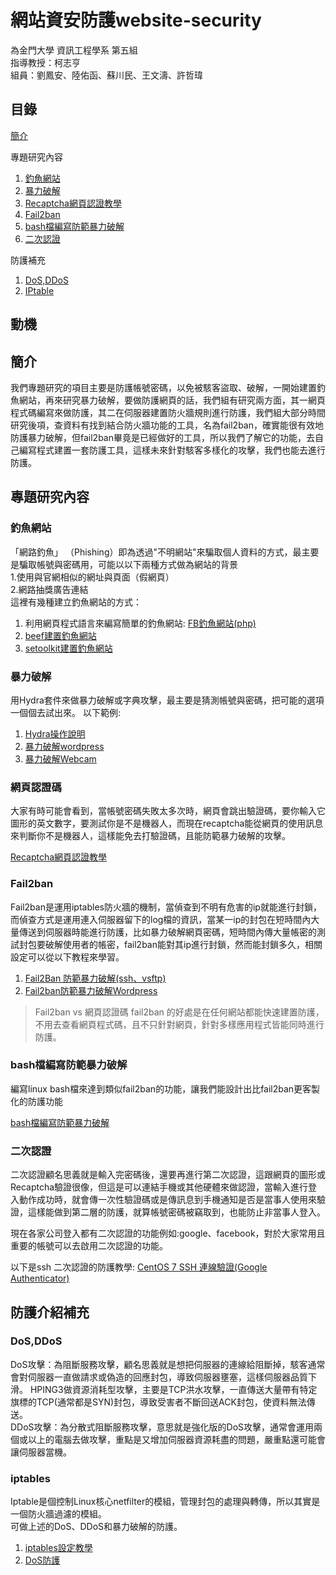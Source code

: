 # 網站資安防護website-security
為金門大學 資訊工程學系 第五組  
指導教授：柯志亨   
組員：劉鳳安、陸佑函、蘇川民、王文濤、許哲瑋

## 目錄
[簡介]()

專題研究內容
1. [釣魚網站]()    
2. [暴力破解]()   
3. [Recaptcha網頁認證教學]()
4. [Fail2ban]()
5. [bash檔編寫防範暴力破解]()
6. [二次認證]()

防護補充
1. [DoS,DDoS]() 
2. [IPtable]()
## 動機


## 簡介
我們專題研究的項目主要是防護帳號密碼，以免被駭客盜取、破解，一開始建置釣魚網站，再來研究暴力破解，要做防護網頁的話，我們組有研究兩方面，其一網頁程式碼編寫來做防護，其二在伺服器建置防火牆規則進行防護，我們組大部分時間研究後項，查資料有找到結合防火牆功能的工具，名為fail2ban，確實能很有效地防護暴力破解，但fail2ban畢竟是已經做好的工具，所以我們了解它的功能，去自己編寫程式建置一套防護工具，這樣未來針對駭客多樣化的攻擊，我們也能去進行防護。

## 專題研究內容

### 釣魚網站
 「網路釣魚」 （Phishing）即為透過"不明網站"來騙取個人資料的方式，最主要是騙取帳號與密碼用，可能以以下兩種方式做為網站的背景  
 1.使用與官網相似的網址與頁面（假網頁）  
 2.網路抽獎廣告連結  
 這裡有幾種建立釣魚網站的方式：
 1. 利用網頁程式語言來編寫簡單的釣魚網站: [FB釣魚網站(php)](https://github.com/NQUwebsecurityproject/website-security/tree/master/FB%E9%87%A3%E9%AD%9A%E7%B6%B2%E7%AB%99(php))  
 2. [beef建置釣魚網站](https://www.youtube.com/watch?v=3mcEpn0_sJM)    
 3. [setoolkit建置釣魚網站](https://www.youtube.com/watch?v=9n5BQiGtxDk) 

### 暴力破解
用Hydra套件來做暴力破解或字典攻擊，最主要是猜測帳號與密碼，把可能的選項一個個去試出來。
以下範例:
 1. [Hydra操作說明](https://github.com/NQUwebsecurityproject/website-security/tree/master/Hydra%E6%9A%B4%E5%8A%9B%E7%A0%B4%E8%A7%A3/Hydra%E6%93%8D%E4%BD%9C%E8%AA%AA%E6%98%8E) 
 2. [暴力破解wordpress](https://github.com/NQUwebsecurityproject/website-security/tree/master/Hydra%E6%9A%B4%E5%8A%9B%E7%A0%B4%E8%A7%A3/%E6%9A%B4%E5%8A%9B%E7%A0%B4%E8%A7%A3Wordpress)
 3. [暴力破解Webcam](https://github.com/NQUwebsecurityproject/website-security/tree/master/Hydra%E6%9A%B4%E5%8A%9B%E7%A0%B4%E8%A7%A3/%E6%9A%B4%E5%8A%9B%E7%A0%B4%E8%A7%A3Webcam)
    
### 網頁認證碼
大家有時可能會看到，當帳號密碼失敗太多次時，網頁會跳出驗證碼，要你輸入它圖形的英文數字，要測試你是不是機器人，而現在recaptcha能從網頁的使用訊息來判斷你不是機器人，這樣能免去打驗證碼，且能防範暴力破解的攻擊。

[Recaptcha網頁認證教學](https://github.com/NQUwebsecurityproject/website-security/tree/master/Recaptcha%E7%B6%B2%E9%A0%81%E8%AA%8D%E8%AD%89%E6%95%99%E5%AD%B8)

### Fail2ban
Fail2ban是運用iptables防火牆的機制，當偵查到不明有危害的ip就能進行封鎖，而偵查方式是運用連入伺服器留下的log檔的資訊，當某一ip的封包在短時間內大量傳送到伺服器時能進行防護，比如暴力破解網頁密碼，短時間內傳大量帳密的測試封包要破解使用者的帳密，fail2ban能對其ip進行封鎖，然而能封鎖多久，相關設定可以從以下教程來學習。

1. [Fail2Ban 防範暴力破解(ssh、vsftp)](https://github.com/NQUwebsecurityproject/website-security/tree/master/Fail2ban%E6%95%99%E5%AD%B8/Fail2Ban%20%E9%98%B2%E7%AF%84%E6%9A%B4%E5%8A%9B%E7%A0%B4%E8%A7%A3(ssh%E3%80%81vsftp))
2. [Fail2ban防範暴力破解Wordpress](https://github.com/NQUwebsecurityproject/website-security/tree/master/Fail2ban%E6%95%99%E5%AD%B8/Fail2ban%20%E9%98%B2%E7%AF%84%20%E6%9A%B4%E5%8A%9B%E7%A0%B4%E8%A7%A3Wordpress)

 > Fail2ban vs 網頁認證碼
fail2ban 的好處是在任何網站都能快速建置防護，不用去查看網頁程式碼，且不只針對網頁，針對多樣應用程式皆能同時進行防護。

### bash檔編寫防範暴力破解
編寫linux bash檔來達到類似fail2ban的功能，讓我們能設計出比fail2ban更客製化的防護功能

[bash檔編寫防範暴力破解](https://github.com/NQUwebsecurityproject/website-security/tree/master/bash%E6%AA%94%E7%B7%A8%E5%AF%AB%E9%98%B2%E7%AF%84%E6%9A%B4%E5%8A%9B%E7%A0%B4%E8%A7%A3)

### 二次認證
二次認證顧名思義就是輸入完密碼後，還要再進行第二次認證，這跟網頁的圖形或Recaptcha驗證很像，但這是可以連結手機或其他硬體來做認證，當輸入進行登入動作成功時，就會傳一次性驗證碼或是傳訊息到手機通知是否是當事人使用來驗證，這樣能做到第二層的防護，就算帳號密碼被竊取到，也能防止非當事人登入。

現在各家公司登入都有二次認證的功能例如:google、facebook，對於大家常用且重要的帳號可以去啟用二次認證的功能。

以下是ssh 二次認證的防護教學:
[CentOS 7 SSH 連線驗證(Google Authenticator)](https://github.com/NQUwebsecurityproject/website-security/tree/master/google%E4%BA%8C%E6%AC%A1%E8%AA%8D%E8%AD%89(%E9%98%B2%E6%9A%B4%E5%8A%9B%E7%A0%B4%E8%A7%A3))

## 防護介紹補充
### DoS,DDoS
DoS攻擊：為阻斷服務攻擊，顧名思義就是想把伺服器的連線給阻斷掉，駭客通常會對伺服器一直做請求或偽造的回應封包，導致伺服器壅塞，這樣伺服器品質下滑。 
HPING3做資源消耗型攻擊，主要是TCP洪水攻擊，一直傳送大量帶有特定旗標的TCP(通常都是SYN)封包，導致受害者不斷回送ACK封包，使資料無法傳送。  
DDoS攻擊：為分散式阻斷服務攻擊，意思就是強化版的DoS攻擊，通常會運用兩個或以上的電腦去做攻擊，重點是又增加伺服器資源耗盡的問題，嚴重點還可能會讓伺服器當機。

### iptables
Iptable是個控制Linux核心netfilter的模組，管理封包的處理與轉傳，所以其實是一個防火牆過濾的模組。  
可做上述的DoS、DDoS和暴力破解的防護。
  1. [iptables設定教學](https://github.com/NQUwebsecurityproject/website-security/tree/master/Linux%E9%98%B2%E7%81%AB%E7%89%86iptable%E8%A8%AD%E5%AE%9A)   
2. [DoS防護](https://github.com/LarrySu508/website-security/blob/master/DoS%E9%98%B2%E8%AD%B7/README.md)

